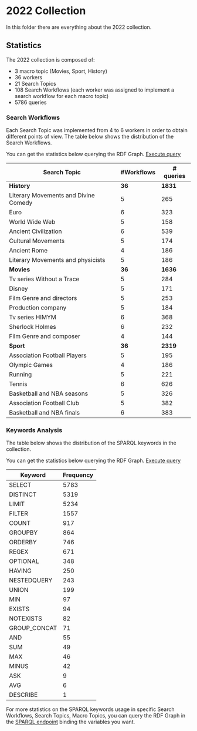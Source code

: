 # 2022 Collection

In this folder there are everything about the 2022 collection. 

## Statistics

The 2022 collection is composed of:
- 3 macro topic (Movies, Sport, History)
- 36 workers
- 21 Search Topics
- 108 Search Workflows (each worker was assigned to implement a search workflow for each macro topic)
- 5786 queries

### Search Workflows

Each Search Topic was implemented from 4 to 6 workers in order to obtain different points of view. The table below shows the distribution of the Search Workflows.

You can get the statistics below querying the RDF Graph. [Execute query](http://grace.dei.unipd.it/sparql/?default-graph-uri=&query=PREFIX+esw%3A+%3Chttp%3A%2F%2Fw3id.org%2Fesw%2Fontology%23%3E%0D%0APREFIX+rdf%3A+%3Chttp%3A%2F%2Fwww.w3.org%2F1999%2F02%2F22-rdf-syntax-ns%23%3E%0D%0APREFIX+lsqv%3A+%3Chttp%3A%2F%2Flsq.aksw.org%2Fvocab%23%3E%0D%0APREFIX+eswr%3A+%3Chttp%3A%2F%2Fw3id.org%2Fesw%2Fresource%2F%3E%0D%0A%0D%0ASELECT+%3FtLab+%28COUNT%28DISTINCT+%3Fwork%29+AS+%3Fworks%29++%28COUNT%28DISTINCT+%3Fquery%29+AS+%3FnQueries%29+where%7B%0D%0A++++%3Ftopic+esw%3ApartOf+eswr%3ACompleteness2022Track.%0D%0A%3Ftopic+esw%3AmacroTopic+%3Fmacro.%0D%0A%3Ftopic+rdfs%3Alabel+%3FtLab.%0D%0A++++%3Fwork+esw%3Aimplements+%3Ftopic%3B%0D%0A++++++++++esw%3AhasPart+%3Fjob.%0D%0A++++%3Fjob+esw%3Aqueries+%3Fqueries.%0D%0A++++%3Fqueries+rdf%3Arest*%2Frdf%3Afirst++%3Fquery.%0D%0A%7D%0D%0AGROUP+BY+%3FtLab%0D%0AORDER+BY+%3FtLab&format=text%2Fhtml&timeout=0&signal_void=on)

| Search Topic | #Workflows | # queries|
| -------------| -----------| -----------|
| **History** | **36** | **1831**|
| Literary Movements and Divine Comedy  | 5 | 265 |
| Euro  | 6 | 323 |
| World Wide Web | 5 | 158 |
| Ancient Civilization  | 6 | 539 |
| Cultural Movements  | 5 | 174 |
| Ancient Rome  | 4 | 186 |
| Literary Movements and physicists  | 5 | 186 |
| **Movies** | **36** | **1636**|
| Tv series Without a Trace  | 5 | 284 |
| Disney  | 5 | 171 |
| Film Genre and directors  | 5 | 253 |
| Production company  | 5 | 184 |
| Tv series HIMYM  | 6 | 368 |
| Sherlock Holmes  | 6 | 232 |
| Film Genre and composer  | 4 | 144 |
| **Sport** | **36** | **2319**|
| Association Football Players  | 5 | 195 |
| Olympic Games  | 4 | 186 |
| Running  | 5 | 221 |
| Tennis  | 6 | 626 |
| Basketball and NBA seasons  | 5 | 326 |
| Association Football Club  | 5 | 382 |
| Basketball and NBA finals  | 6 | 383 |

### Keywords Analysis

The table below shows the distribution of the SPARQL keywords in the collection.

You can get the statistics below querying the RDF Graph. [Execute query](http://grace.dei.unipd.it/sparql/?default-graph-uri=&query=PREFIX+esw%3A+%3Chttp%3A%2F%2Fw3id.org%2Fesw%2Fontology%23%3E%0D%0APREFIX+rdf%3A+%3Chttp%3A%2F%2Fwww.w3.org%2F1999%2F02%2F22-rdf-syntax-ns%23%3E%0D%0APREFIX+lsqv%3A+%3Chttp%3A%2F%2Flsq.aksw.org%2Fvocab%23%3E%0D%0APREFIX+eswr%3A+%3Chttp%3A%2F%2Fw3id.org%2Fesw%2Fresource%2F%3E%0D%0A%0D%0ASELECT+%3Fkeyword+%28COUNT%28*%29+AS+%3Fcount%29+where%7B%0D%0A++++%3Ftopic+esw%3ApartOf+eswr%3ACompleteness2022Track.%0D%0A++++%3Fwork+esw%3Aimplements+%3Ftopic%3B%0D%0A++++++++++esw%3AhasPart+%3Fjob.%0D%0A++++%3Fjob+esw%3Aqueries+%3Fqueries.%0D%0A++++%3Fqueries+rdf%3Arest*%2Frdf%3Afirst++%3Fquery.%0D%0A++++%3Fquery+lsqv%3AusesFeature+%3Fkeyword.%0D%0A%7D%0D%0AGROUP+BY+%3Fkeyword%0D%0AORDER+BY+DESC+%28%3Fcount%29&format=text%2Fhtml&timeout=0&signal_void=on)

| Keyword | Frequency|
| -------------| -----------| 
| SELECT	 | 5783 |
| DISTINCT	 | 5319 |
| LIMIT	 | 5234 |
| FILTER	 | 1557 |
| COUNT	 | 917 |
| GROUPBY	 | 864 |
| ORDERBY	 | 746 |
| REGEX	 | 671 |
| OPTIONAL	 | 348 |
| HAVING	 | 250 |
| NESTEDQUERY	 | 243 |
| UNION	 | 199 |
| MIN	 | 97 |
| EXISTS	 | 94 |
| NOTEXISTS	 | 82 |
| GROUP_CONCAT	 | 71 |
| AND	 | 55 |
| SUM	 | 49 |
| MAX	 | 46 |
| MINUS	 | 42 |
| ASK	 | 9 |
| AVG	 | 6 |
| DESCRIBE	 | 1 |

For more statistics on the SPARQL keywords usage in specific Search Workflows, Search Topics, Macro Topics, you can query the RDF Graph in the [SPARQL endpoint](http://w3id.org/esw/sparql) binding the variables you want.